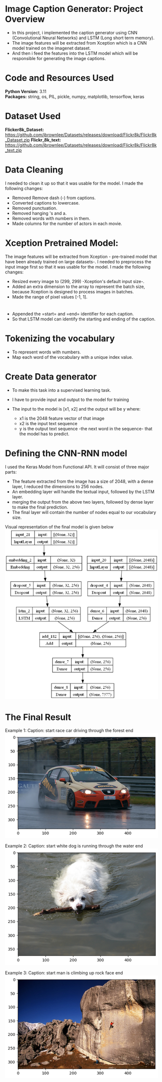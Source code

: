 # Image Caption Generator: Project Overview 
* In this project, i implemented the caption generator using CNN (Convolutional Neural Networks) and LSTM (Long short term memory).
* The image features will be extracted from Xception which is a CNN model trained on the imagenet dataset.
* And then i feed the features into the LSTM model which will be responsible for generating the image captions.

# Code and Resources Used 
**Python Version:** 3.11  
**Packages:** string, os, PIL, pickle, numpy, matplotlib, tensorflow, keras

# Dataset Used 
**Flicker8k_Dataset:** https://github.com/jbrownlee/Datasets/releases/download/Flickr8k/Flickr8k_Dataset.zip
**Flickr_8k_text:** https://github.com/jbrownlee/Datasets/releases/download/Flickr8k/Flickr8k_text.zip

# Data Cleaning
I needed to clean it up so that it was usable for the model. I made the following changes:

*	Removed Remove dash (-) from captions.
*	Converted captions to lowercase.
*	Removed punctuation.
*	Removed hanging 's and a.
*	Removed words with numbers in them.
*	Made columns for the number of actors in each movie.

# Xception Pretrained Model:
The image features will be extracted from Xception - pre-trained model that have been already trained on large datasets-.
I needed to preprocess the input image first so that it was usable for the model. I made the following changes:

*	Resized every image to (299, 299) -Xception's default input size-.
*	Added an extra dimension to the array to represent the batch size, because Xception is designed to process images in batches.
*	Made the range of pixel values [-1, 1].

# 
* Appended the =start= and =end= identifier for each caption.
* So that LSTM model can identify the starting and ending of the caption.

# Tokenizing the vocabulary
* To represent words with numbers.
* Map each word of the vocabulary with a unique index value.

# Create Data generator
* To make this task into a supervised learning task.
* I have to provide input and output to the model for training
* The input to the model is [x1, x2] and the output will be y where:
  
    * x1 is the 2048 feature vector of that image
    * x2 is the input text sequence
    * y is the output text sequence -the next word in the sequence- that the model has to predict.

# Defining the CNN-RNN model
I used the Keras Model from Functional API. It will consist of three major parts:

* The feature extracted from the image has a size of 2048, with a dense layer, I reduced the dimensions to 256 nodes.
* An embedding layer will handle the textual input, followed by the LSTM layer.
* merging the output from the above two layers, followed by dense layer to make the final prediction.
* The final layer will contain the number of nodes equal to our vocabulary size.

Visual representation of the final model is given below
![alt text](https://github.com/amraskar/Image-Caption-Generator/blob/f174754b5b16057dc232669d2451e8c867304564/model.png "Visual representation of the final model")


# The Final Result
Example 1:
Caption: start race car driving through the forest end
![alt text](https://github.com/amraskar/Image-Caption-Generator/blob/2a71adb7f17bdeafbce160501fda5ca0f6a03122/Example_1.png "Example 1")

Example 2:
Caption: start white dog is running through the water end
![alt text](https://github.com/amraskar/Image-Caption-Generator/blob/f174754b5b16057dc232669d2451e8c867304564/Example_2.png "Example 2")

Example 3:
Caption: start man is climbing up rock face end
![alt text](https://github.com/amraskar/Image-Caption-Generator/blob/f174754b5b16057dc232669d2451e8c867304564/Example_3.png "Example 3")
